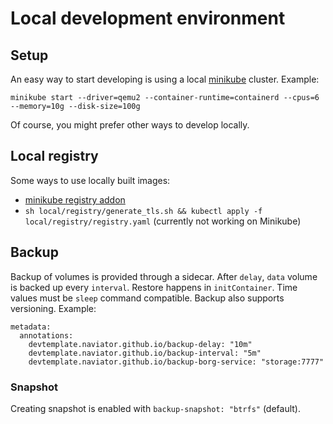 # Local development environment

## Setup

An easy way to start developing is using a local [minikube](https://minikube.sigs.k8s.io) cluster. Example:
```
minikube start --driver=qemu2 --container-runtime=containerd --cpus=6 --memory=10g --disk-size=100g
```
Of course, you might prefer other ways to develop locally.

## Local registry

Some ways to use locally built images:
- [minikube registry addon](https://minikube.sigs.k8s.io/docs/handbook/registry/)
- `sh local/registry/generate_tls.sh && kubectl apply -f local/registry/registry.yaml` (currently not working on Minikube)

## Backup

Backup of volumes is provided through a sidecar. After `delay`, `data` volume is backed up every `interval`. Restore happens in `initContainer`. Time values must be `sleep` command compatible. Backup also supports versioning. Example:
```
metadata:
  annotations:
    devtemplate.naviator.github.io/backup-delay: "10m"
    devtemplate.naviator.github.io/backup-interval: "5m"
    devtemplate.naviator.github.io/backup-borg-service: "storage:7777"
```

### Snapshot

Creating snapshot is enabled with `backup-snapshot: "btrfs"` (default).
